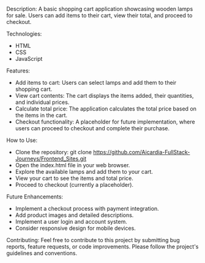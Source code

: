 Description:
A basic shopping cart application showcasing wooden lamps for sale. Users can add items to their cart, view their total, and proceed to checkout.

Technologies:
- HTML
- CSS
- JavaScript


Features:
- Add items to cart: Users can select lamps and add them to their shopping cart.
- View cart contents: The cart displays the items added, their quantities, and individual prices.
- Calculate total price: The application calculates the total price based on the items in the cart.
- Checkout functionality: A placeholder for future implementation, where users can proceed to checkout and complete their purchase.


How to Use:
- Clone the repository: git clone <https://github.com/Aicardia-FullStack-Journeys/Frontend_Sites.git>
- Open the index.html file in your web browser.
- Explore the available lamps and add them to your cart.
- View your cart to see the items and total price.
- Proceed to checkout (currently a placeholder).


Future Enhancements:

- Implement a checkout process with payment integration.
- Add product images and detailed descriptions.
- Implement a user login and account system.
- Consider responsive design for mobile devices.

Contributing:
Feel free to contribute to this project by submitting bug reports, feature requests, or code improvements. Please follow the project's guidelines and conventions.